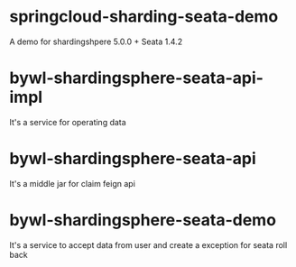 # springcloud-sharding-seata-demo
A demo for shardingshpere 5.0.0 + Seata 1.4.2

# bywl-shardingsphere-seata-api-impl
It's a service for operating data

# bywl-shardingsphere-seata-api 
It's a middle jar for claim feign api

# bywl-shardingsphere-seata-demo
It's a service to accept data from user and create a exception for seata roll back 